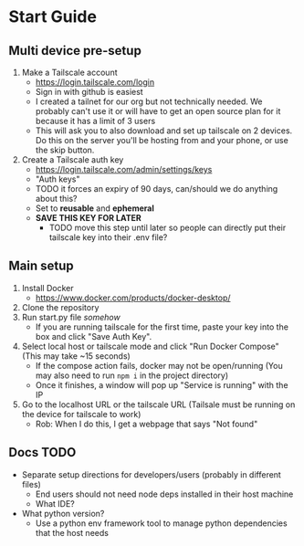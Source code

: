 # Start Guide

## Multi device pre-setup

1. Make a Tailscale account
   - <https://login.tailscale.com/login>
   - Sign in with github is easiest
   - I created a tailnet for our org but not technically needed. We probably can't use it or will have to get an open source plan for it because it has a limit of 3 users
   - This will ask you to also download and set up tailscale on 2 devices. Do this on the server you'll be hosting from and your phone, or use the skip button.
2. Create a Tailscale auth key
   - <https://login.tailscale.com/admin/settings/keys>
   - "Auth keys"
   - TODO it forces an expiry of 90 days, can/should we do anything about this?
   - Set to **reusable** and **ephemeral**
   - **SAVE THIS KEY FOR LATER**
     - TODO move this step until later so people can directly put their tailscale key into their .env file?

## Main setup

1. Install Docker
   - <https://www.docker.com/products/docker-desktop/>
2. Clone the repository
3. Run start.py file *somehow*
   - If you are running tailscale for the first time, paste your key into the box and click "Save Auth Key".
4. Select local host or tailscale mode and click "Run Docker Compose" (This may take ~15 seconds)
   - If the compose action fails, docker may not be open/running (You may also need to run `npm i` in the project directory)
   - Once it finishes, a window will pop up "Service is running" with the IP
5. Go to the localhost URL or the tailscale URL (Tailsale must be running on the device for tailscale to work)
   - Rob: When I do this, I get a webpage that says "Not found"

## Docs TODO

- Separate setup directions for developers/users (probably in different files)
  - End users should not need node deps installed in their host machine
  - What IDE?
- What python version?
  - Use a python env framework tool to manage python dependencies that the host needs
